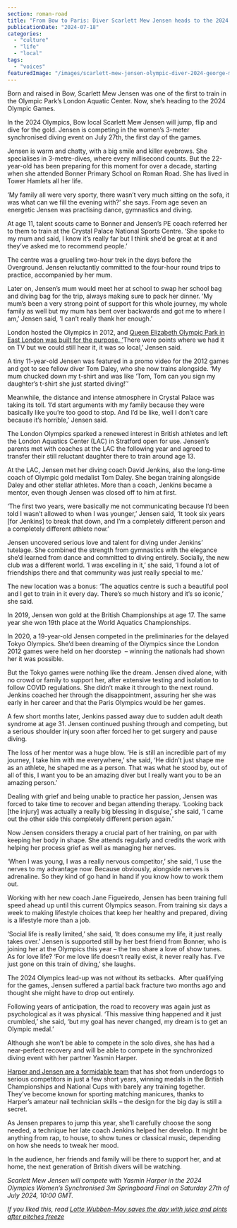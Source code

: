 ```yaml
---
section: roman-road
title: "From Bow to Paris: Diver Scarlett Mew Jensen heads to the 2024 Olympics"
publicationDate: "2024-07-18"
categories: 
  - "culture"
  - "life"
  - "local"
tags: 
  - "voices"
featuredImage: "/images/scarlett-mew-jensen-olympic-diver-2024-george-mew-jensen.jpg"
---
```


Born and raised in Bow, Scarlett Mew Jensen was one of the first to train in the Olympic Park’s London Aquatic Center. Now, she’s heading to the 2024 Olympic Games.

In the 2024 Olympics, Bow local Scarlett Mew Jensen will jump, flip and dive for the gold. Jensen is competing in the women’s 3-meter synchronised diving event on July 27th, the first day of the games. 

Jensen is warm and chatty, with a big smile and killer eyebrows. She specialises in 3-metre-dives, where every millisecond counts. But the 22-year-old has been preparing for this moment for over a decade, starting when she attended Bonner Primary School on Roman Road. She has lived in Tower Hamlets all her life. 

‘My family all were very sporty, there wasn’t very much sitting on the sofa, it was what can we fill the evening with?’ she says. From age seven an energetic Jensen was practising dance, gymnastics and diving. 

At age 11, talent scouts came to Bonner and Jensen’s PE coach referred her to them to train at the Crystal Palace National Sports Centre. ‘She spoke to my mum and said, I know it’s really far but I think she’d be great at it and they’ve asked me to recommend people.’

The centre was a gruelling two-hour trek in the days before the Overground. Jensen reluctantly committed to the four-hour round trips to practice, accompanied by her mum. 

Later on, Jensen’s mum would meet her at school to swap her school bag and diving bag for the trip, always making sure to pack her dinner. ‘My mum’s been a very strong point of support for this whole journey, my whole family as well but my mum has bent over backwards and got me to where I am,’ Jensen said, ‘I can’t really thank her enough.’

London hosted the Olympics in 2012, and [Queen Elizabeth Olympic Park in East London was built for the purpose. ‘](https://romanroadlondon.com/ten-years-on-queen-elizabeth-olympic-park/)There were points where we had it on TV but we could still hear it, it was so local,’ Jensen said. 

A tiny 11-year-old Jensen was featured in a promo video for the 2012 games and got to see fellow diver Tom Daley, who she now trains alongside. ‘My mum chucked down my t-shirt and was like ‘Tom, Tom can you sign my daughter’s t-shirt she just started diving!’’  

Meanwhile, the distance and intense atmosphere in Crystal Palace was taking its toll. ‘I’d start arguments with my family because they were basically like you’re too good to stop. And I’d be like, well I don’t care because it’s horrible,’ Jensen said. 

The London Olympics sparked a renewed interest in British athletes and left the London Aquatics Center (LAC) in Stratford open for use. Jensen’s parents met with coaches at the LAC the following year and agreed to transfer their still reluctant daughter there to train around age 13. 

At the LAC, Jensen met her diving coach David Jenkins, also the long-time coach of Olympic gold medalist Tom Daley. She began training alongside Daley and other stellar athletes. More than a coach, Jenkins became a mentor, even though Jensen was closed off to him at first. 

‘The first two years, were basically me not communicating because I’d been told I wasn’t allowed to when I was younger,’ Jensen said, ‘It took six years \[for Jenkins\] to break that down, and I’m a completely different person and a completely different athlete now.’ 

Jensen uncovered serious love and talent for diving under Jenkins’ tutelage. She combined the strength from gymnastics with the elegance she’d learned from dance and committed to diving entirely. Socially, the new club was a different world. ‘I was excelling in it,’ she said, ‘I found a lot of friendships there and that community was just really special to me.’

The new location was a bonus: ‘The aquatics centre is such a beautiful pool and I get to train in it every day. There’s so much history and it’s so iconic,’ she said. 

In 2019, Jensen won gold at the British Championships at age 17. The same year she won 19th place at the World Aquatics Championships. 

In 2020, a 19-year-old Jensen competed in the preliminaries for the delayed Tokyo Olympics. She’d been dreaming of the Olympics since the London 2012 games were held on her doorstep  – winning the nationals had shown her it was possible. 

But the Tokyo games were nothing like the dream. Jensen dived alone, with no crowd or family to support her, after extensive testing and isolation to follow COVID regulations. She didn’t make it through to the next round. Jenkins coached her through the disappointment, assuring her she was early in her career and that the Paris Olympics would be her games. 

A few short months later, Jenkins passed away due to sudden adult death syndrome at age 31. Jensen continued pushing through and competing, but a serious shoulder injury soon after forced her to get surgery and pause diving. 

The loss of her mentor was a huge blow. ‘He is still an incredible part of my journey, I take him with me everywhere,’ she said, ‘He didn’t just shape me as an athlete, he shaped me as a person. That was what he stood by, out of all of this, I want you to be an amazing diver but I really want you to be an amazing person.’ 

Dealing with grief and being unable to practice her passion, Jensen was forced to take time to recover and began attending therapy. ‘Looking back \[the injury\] was actually a really big blessing in disguise,’ she said, ‘I came out the other side this completely different person again.’ 

Now Jensen considers therapy a crucial part of her training, on par with keeping her body in shape. She attends regularly and credits the work with helping her process grief as well as managing her nerves. 

‘When I was young, I was a really nervous competitor,’ she said, ‘I use the nerves to my advantage now. Because obviously, alongside nerves is adrenaline. So they kind of go hand in hand if you know how to work them out. 

Working with her new coach Jane Figueiredo, Jensen has been training full speed ahead up until this current Olympics season. From training six days a week to making lifestyle choices that keep her healthy and prepared, diving is a lifestyle more than a job. 

‘Social life is really limited,’ she said, ‘It does consume my life, it just really takes over.’ Jensen is supported still by her best friend from Bonner, who is joining her at the Olympics this year – the two share a love of show tunes. As for love life? ‘For me love life doesn’t really exist, it never really has. I’ve just gone on this train of diving,’ she laughs. 

The 2024 Olympics lead-up was not without its setbacks.  After qualifying for the games, Jensen suffered a partial back fracture two months ago and thought she might have to drop out entirely. 

Following years of anticipation, the road to recovery was again just as psychological as it was physical. ‘This massive thing happened and it just crumbled,’ she said, ‘but my goal has never changed, my dream is to get an Olympic medal.’ 

Although she won’t be able to compete in the solo dives, she has had a near-perfect recovery and will be able to compete in the synchronized diving event with her partner Yasmin Harper. 

[Harper and Jensen are a formidable team](https://www.teamgb.com/article/yasmin-harper-and-scarlett-mew-jensens-secret-weapon-to-diving-success/5zMaQ5coUZ3dx5JysA0j1V) that has shot from underdogs to serious competitors in just a few short years, winning medals in the British Championships and National Cups with barely any training together. They’ve become known for sporting matching manicures, thanks to Harper’s amateur nail technician skills – the design for the big day is still a secret. 

As Jensen prepares to jump this year, she’ll carefully choose the song needed, a technique her late coach Jenkins helped her develop. It might be anything from rap, to house, to show tunes or classical music, depending on how she needs to tweak her mood. 

In the audience, her friends and family will be there to support her, and at home, the next generation of British divers will be watching. 

_Scarlett Mew Jensen will compete with Yasmin Harper in the 2024 Olympics Women’s Synchronised 3m Springboard Final on Saturday 27th of July 2024, 10:00 GMT._

_If you liked this, read_ _[Lotte Wubben-Moy saves the day with juice and pints after pitches freeze](https://romanroadlondon.com/lotte-wubben-moy-arsenal-women-football-pays-fans-drinks/)_
